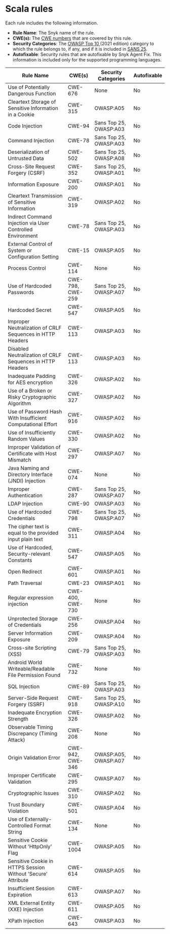 # Scala rules

Each rule includes the following information.

* **Rule Name**: The Snyk name of the rule.
* **CWE(s):** The [CWE numbers](https://cwe.mitre.org/) that are covered by this rule.
* **Security Categories**: The [OWASP Top 10 ](https://owasp.org/Top10/)(2021 edition) category to which the rule belongs to, if any, and if it is included in [SANS 25](https://www.sans.org/top25-software-errors/).
* **Autofixable**: Security rules that are autofixable by Snyk Agent Fix. This information is included only for the supported programming languages.

| Rule Name                                                    | CWE(s)           | Security Categories    | Autofixable |
| ------------------------------------------------------------ | ---------------- | ---------------------- | ----------- |
| Use of Potentially Dangerous Function                        | CWE-676          | None                   | No          |
| Cleartext Storage of Sensitive Information in a Cookie       | CWE-315          | OWASP:A05              | No          |
| Code Injection                                               | CWE-94           | Sans Top 25, OWASP:A03 | No          |
| Command Injection                                            | CWE-78           | Sans Top 25, OWASP:A03 | No          |
| Deserialization of Untrusted Data                            | CWE-502          | Sans Top 25, OWASP:A08 | No          |
| Cross-Site Request Forgery (CSRF)                            | CWE-352          | Sans Top 25, OWASP:A01 | No          |
| Information Exposure                                         | CWE-200          | OWASP:A01              | No          |
| Cleartext Transmission of Sensitive Information              | CWE-319          | OWASP:A02              | No          |
| Indirect Command Injection via User Controlled Environment   | CWE-78           | Sans Top 25, OWASP:A03 | No          |
| External Control of System or Configuration Setting          | CWE-15           | OWASP:A05              | No          |
| Process Control                                              | CWE-114          | None                   | No          |
| Use of Hardcoded Passwords                                   | CWE-798, CWE-259 | Sans Top 25, OWASP:A07 | No          |
| Hardcoded Secret                                             | CWE-547          | OWASP:A05              | No          |
| Improper Neutralization of CRLF Sequences in HTTP Headers    | CWE-113          | OWASP:A03              | No          |
| Disabled Neutralization of CRLF Sequences in HTTP Headers    | CWE-113          | OWASP:A03              | No          |
| Inadequate Padding for AES encryption                        | CWE-326          | OWASP:A02              | No          |
| Use of a Broken or Risky Cryptographic Algorithm             | CWE-327          | OWASP:A02              | No          |
| Use of Password Hash With Insufficient Computational Effort  | CWE-916          | OWASP:A02              | No          |
| Use of Insufficiently Random Values                          | CWE-330          | OWASP:A02              | No          |
| Improper Validation of Certificate with Host Mismatch        | CWE-297          | OWASP:A07              | No          |
| Java Naming and Directory Interface (JNDI) Injection         | CWE-074          | None                   | No          |
| Improper Authentication                                      | CWE-287          | Sans Top 25, OWASP:A07 | No          |
| LDAP Injection                                               | CWE-90           | OWASP:A03              | No          |
| Use of Hardcoded Credentials                                 | CWE-798          | Sans Top 25, OWASP:A07 | No          |
| The cipher text is equal to the provided input plain text    | CWE-311          | OWASP:A04              | No          |
| Use of Hardcoded, Security-relevant Constants                | CWE-547          | OWASP:A05              | No          |
| Open Redirect                                                | CWE-601          | OWASP:A01              | No          |
| Path Traversal                                               | CWE-23           | OWASP:A01              | No          |
| Regular expression injection                                 | CWE-400, CWE-730 | None                   | No          |
| Unprotected Storage of Credentials                           | CWE-256          | OWASP:A04              | No          |
| Server Information Exposure                                  | CWE-209          | OWASP:A04              | No          |
| Cross-site Scripting (XSS)                                   | CWE-79           | Sans Top 25, OWASP:A03 | No          |
| Android World Writeable/Readable File Permission Found       | CWE-732          | None                   | No          |
| SQL Injection                                                | CWE-89           | Sans Top 25, OWASP:A03 | No          |
| Server-Side Request Forgery (SSRF)                           | CWE-918          | Sans Top 25, OWASP:A10 | No          |
| Inadequate Encryption Strength                               | CWE-326          | OWASP:A02              | No          |
| Observable Timing Discrepancy (Timing Attack)                | CWE-208          | None                   | No          |
| Origin Validation Error                                      | CWE-942, CWE-346 | OWASP:A05, OWASP:A07   | No          |
| Improper Certificate Validation                              | CWE-295          | OWASP:A07              | No          |
| Cryptographic Issues                                         | CWE-310          | OWASP:A02              | No          |
| Trust Boundary Violation                                     | CWE-501          | OWASP:A04              | No          |
| Use of Externally-Controlled Format String                   | CWE-134          | None                   | No          |
| Sensitive Cookie Without 'HttpOnly' Flag                     | CWE-1004         | OWASP:A05              | No          |
| Sensitive Cookie in HTTPS Session Without 'Secure' Attribute | CWE-614          | OWASP:A05              | No          |
| Insufficient Session Expiration                              | CWE-613          | OWASP:A07              | No          |
| XML External Entity (XXE) Injection                          | CWE-611          | OWASP:A05              | No          |
| XPath Injection                                              | CWE-643          | OWASP:A03              | No          |

